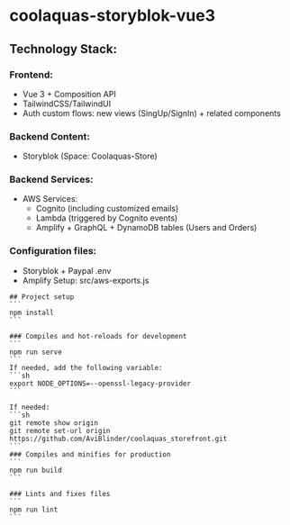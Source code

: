 # coolaquas-storyblok-vue3

## Technology Stack:

### Frontend:

- Vue 3 + Composition API
- TailwindCSS/TailwindUI
- Auth custom flows: new views (SingUp/SignIn) + related components

### Backend Content:

- Storyblok (Space: Coolaquas-Store)

### Backend Services:

- AWS Services:
  - Cognito (including customized emails)
  - Lambda (triggered by Cognito events)
  - Amplify + GraphQL + DynamoDB tables (Users and Orders)

### Configuration files:

- Storyblok + Paypal
  .env
- Amplify Setup:
  src/aws-exports.js

````
## Project setup
```
npm install
```

### Compiles and hot-reloads for development
```
npm run serve
```
If needed, add the following variable:
```sh
export NODE_OPTIONS=--openssl-legacy-provider
```

If needed:
```sh
git remote show origin
git remote set-url origin https://github.com/AviBlinder/coolaquas_storefront.git
```
### Compiles and minifies for production
```
npm run build
```

### Lints and fixes files
```
npm run lint
```
````
